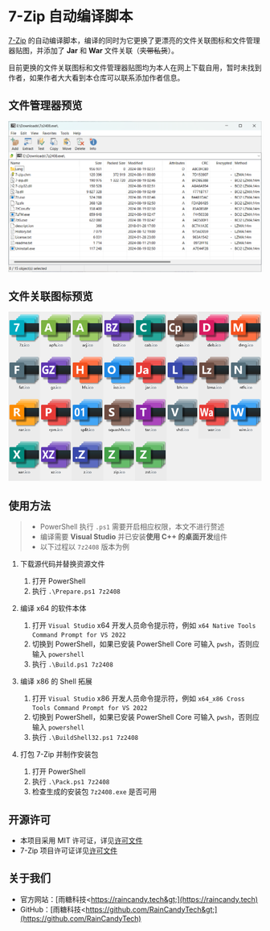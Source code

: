 ﻿# 7-Zip 自动编译脚本

[7-Zip](https://www.7-zip.org/) 的自动编译脚本，编译的同时为它更换了更漂亮的文件关联图标和文件管理器贴图，并添加了 **Jar** 和 **War** 文件关联（~~夹带私货~~）。

目前更换的文件关联图标和文件管理器贴图均为本人在网上下载自用，暂时未找到作者，如果作者大大看到本仓库可以联系添加作者信息。

## 文件管理器预览

![Preview1](Previews/Preview1.png)

## 文件关联图标预览

![Preview1](Previews/Preview2.png)

## 使用方法

> - PowerShell 执行 `.ps1` 需要开启相应权限，本文不进行赘述
> - 编译需要 **Visual Studio** 并已安装**使用 C++ 的桌面开发**组件
> - 以下过程以 `7z2408` 版本为例

1. 下载源代码并替换资源文件

    1. 打开 PowerShell
    2. 执行 `.\Prepare.ps1 7z2408`

2. 编译 x64 的软件本体

    1. 打开 `Visual Studio` x64 开发人员命令提示符，例如 `x64 Native Tools Command Prompt for VS 2022`
    2. 切换到 PowerShell，如果已安装 PowerShell Core 可输入 `pwsh`，否则应输入 `powershell`
    3. 执行 `.\Build.ps1 7z2408`

3. 编译 x86 的 Shell 拓展

    1. 打开 `Visual Studio` x86 开发人员命令提示符，例如 `x64_x86 Cross Tools Command Prompt for VS 2022`
    2. 切换到 PowerShell，如果已安装 PowerShell Core 可输入 `pwsh`，否则应输入 `powershell`
    3. 执行 `.\BuildShell32.ps1 7z2408`

4. 打包 7-Zip 并制作安装包

    1. 打开 PowerShell
    2. 执行 `.\Pack.ps1 7z2408`
    3. 检查生成的安装包 `7z2408.exe` 是否可用

## 开源许可

- 本项目采用 MIT 许可证，详见[许可文件](LICENSE.md)
- 7-Zip 项目许可证详见[许可文件](https://www.7-zip.org/license.txt)

## 关于我们

- 官方网站：[雨糖科技&lt;https://raincandy.tech&gt;](https://raincandy.tech)
- GitHub：[雨糖科技&lt;https://github.com/RainCandyTech&gt;](https://github.com/RainCandyTech)

